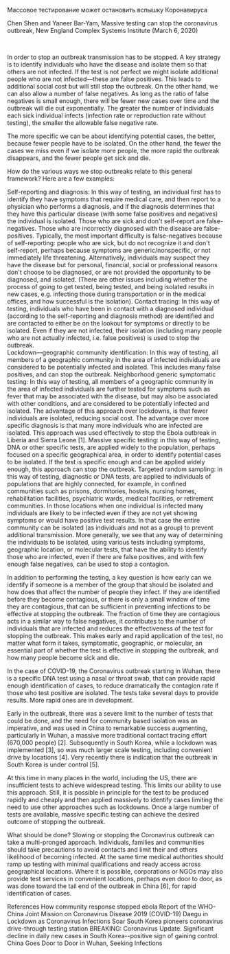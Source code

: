 Массовое тестирование может остановить вспышку Коронавируса
‍

Chen Shen and Yaneer Bar-Yam, Massive testing can stop the coronavirus outbreak, New England Complex Systems Institute (March 6, 2020)

‍

In order to stop an outbreak transmission has to be stopped. A key strategy is to identify individuals who have the disease and isolate them so that others are not infected. If the test is not perfect we might isolate additional people who are not infected—these are false positives. This leads to additional social cost but will still stop the outbreak. On the other hand, we can also allow a number of false negatives. As long as the ratio of false negatives is small enough, there will be fewer new cases over time and the outbreak will die out exponentially. The greater the number of individuals each sick individual infects (infection rate or reproduction rate without testing), the smaller the allowable false negative rate.

The more specific we can be about identifying potential cases, the better, because fewer people have to be isolated. On the other hand, the fewer the cases we miss even if we isolate more people, the more rapid the outbreak disappears, and the fewer people get sick and die.

How do the various ways we stop outbreaks relate to this general framework? Here are a few examples:

Self-reporting and diagnosis: In this way of testing, an individual first has to identify they have symptoms that require medical care, and then report to a physician who performs a diagnosis, and if the diagnosis determines that they have this particular disease (with some false positives and negatives) the individual is isolated. Those who are sick and don't self-report are false-negatives. Those who are incorrectly diagnosed with the disease are false-positives. Typically, the most important difficulty is false-negatives because of self-reporting: people who are sick, but do not recognize it and don't self-report, perhaps because symptoms are generic/nonspecific, or not immediately life threatening. Alternatively, individuals may suspect they have the disease but for personal, financial, social or professional reasons don't choose to be diagnosed, or are not provided the opportunity to be diagnosed, and isolated. (There are other issues including whether the process of going to get tested, being tested, and being isolated results in new cases, e.g. infecting those during transportation or in the medical offices, and how successful is the isolation).
Contact tracing: In this way of testing, individuals who have been in contact with a diagnosed individual (according to the self-reporting and diagnosis method) are identified and are contacted to either be on the lookout for symptoms or directly to be isolated. Even if they are not infected, their isolation (including many people who are not actually infected, i.e. false positives) is used to stop the outbreak.  
Lockdown—geographic community identification: In this way of testing, all members of a geographic community in the area of infected individuals are considered to be potentially infected and isolated. This includes many false positives, and can stop the outbreak.
Neighborhood generic symptomatic testing: In this way of testing, all members of a geographic community in the area of infected individuals are further tested for symptoms such as fever that may be associated with the disease, but may also be associated with other conditions, and are considered to be potentially infected and isolated. The advantage of this approach over lockdowns, is that fewer individuals are isolated, reducing social cost. The advantage over more specific diagnosis is that many more individuals who are infected are isolated. This approach was used effectively to stop the Ebola outbreak in Liberia and Sierra Leone [1].
Massive specific testing: in this way of testing, DNA or other specific tests, are applied widely to the population, perhaps focused on a specific geographical area, in order to identify potential cases to be isolated. If the test is specific enough and can be applied widely enough, this approach can stop the outbreak.
Targeted random sampling: in this way of testing, diagnostic or DNA tests, are applied to individuals of populations that are highly connected, for example, in confined communities such as prisons, dormitories, hostels, nursing homes, rehabilitation facilities, psychiatric wards, medical facilities, or retirement communities. In those locations when one individual is infected many individuals are likely to be infected even if they are not yet showing symptoms or would have positive test results. In that case the entire community can be isolated (as individuals and not as a group) to prevent additional transmission.
More generally, we see that any way of determining the individuals to be isolated, using various tests including symptoms, geographic location, or molecular tests, that have the ability to identify those who are infected, even if there are false positives, and with few enough false negatives, can be used to stop a contagion.

In addition to performing the testing, a key question is how early can we identify if someone is a member of the group that should be isolated and how does that affect the number of people they infect. If they are identified before they become contagious, or there is only a small window of time they are contagious, that can be sufficient in preventing infections to be effective at stopping the outbreak. The fraction of time they are contagious acts in a similar way to false negatives, it contributes to the number of individuals that are infected and reduces the effectiveness of the test for stopping the outbreak. This makes early and rapid application of the test, no matter what form it takes, symptomatic, geographic, or molecular, an essential part of whether the test is effective in stopping the outbreak, and how many people become sick and die.

In the case of COVID-19, the Coronavirus outbreak starting in Wuhan, there is a specific DNA test using a nasal or throat swab, that can provide rapid enough identification of cases, to reduce dramatically the contagion rate if those who test positive are isolated. The tests take several days to provide results. More rapid ones are in development.

Early in the outbreak, there was a severe limit to the number of tests that could be done, and the need for community based isolation was an imperative, and was used in China to remarkable success augmenting, particularly in Wuhan, a massive more traditional contact tracing effort (670,000 people) [2]. Subsequently in South Korea, while a lockdown was implemented [3], so was much larger scale testing, including convenient drive by locations [4]. Very recently there is indication that the outbreak in South Korea is under control [5].

At this time in many places in the world, including the US, there are insufficient tests to achieve widespread testing. This limits our ability to use this approach. Still, it is possible in principle for the test to be produced rapidly and cheaply and then applied massively to identify cases limiting the need to use other approaches such as lockdowns. Once a large number of tests are available, massive specific testing can achieve the desired outcome of stopping the outbreak.

What should be done? Slowing or stopping the Coronavirus outbreak can take a multi-pronged approach. Individuals, families and communities should take precautions to avoid contacts and limit their and others likelihood of becoming infected. At the same time medical authorities should ramp up testing with minimal qualifications and ready access across geographical locations. Where it is possible, corporations or NGOs may also provide test services in convenient locations, perhaps even door to door, as was done toward the tail end of the outbreak in China [6], for rapid identification of cases.

References
How community response stopped ebola
Report of the WHO-China Joint Mission on Coronavirus Disease 2019 (COVID-19)
Daegu in Lockdown as Coronavirus Infections Soar
South Korea pioneers coronavirus drive-through testing station
BREAKING: Coronavirus Update. Significant decline in daily new cases in South Korea--positive sign of gaining control.
China Goes Door to Door in Wuhan, Seeking Infections
